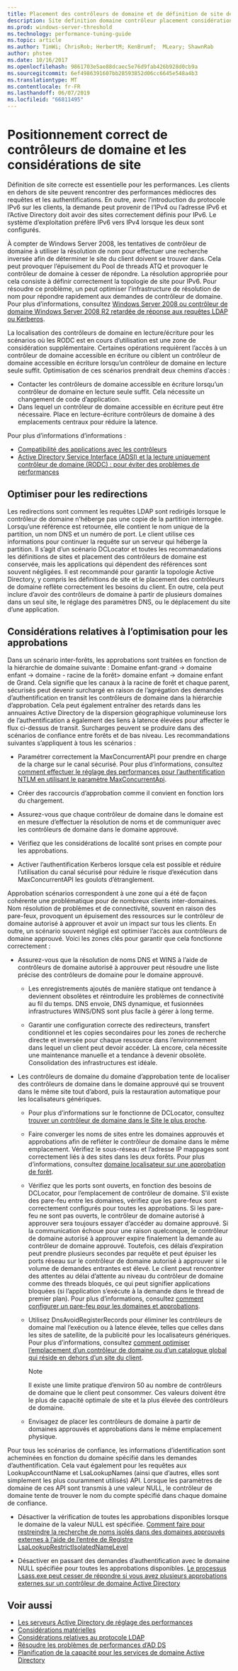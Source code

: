 ```yaml
---
title: Placement des contrôleurs de domaine et de définition de site de réglage des performances d’AD DS
description: Site definition domaine contrôleur placement considérations et de réglage des performances d’Active Directory.
ms.prod: windows-server-threshold
ms.technology: performance-tuning-guide
ms.topic: article
ms.author: TimWi; ChrisRob; HerbertM; KenBrumf;  MLeary; ShawnRab
author: phstee
ms.date: 10/16/2017
ms.openlocfilehash: 9861703e5ae88dcaec5e76d9fab426b928d0cb9a
ms.sourcegitcommit: 6ef4986391607bb28593852d06cc6645e548a4b3
ms.translationtype: MT
ms.contentlocale: fr-FR
ms.lasthandoff: 06/07/2019
ms.locfileid: "66811495"
---
```

# <a name="proper-placement-of-domain-controllers-and-site-considerations"></a>Positionnement correct de contrôleurs de domaine et les considérations de site

Définition de site correcte est essentielle pour les performances. Les clients en dehors de site peuvent rencontrer des performances médiocres des requêtes et les authentifications. En outre, avec l’introduction du protocole IPv6 sur les clients, la demande peut provenir de l’IPv4 ou l’adresse IPv6 et l’Active Directory doit avoir des sites correctement définis pour IPv6. Le système d’exploitation préfère IPv6 vers IPv4 lorsque les deux sont configurés.

À compter de Windows Server 2008, les tentatives de contrôleur de domaine à utiliser la résolution de nom pour effectuer une recherche inversée afin de déterminer le site du client doivent se trouver dans. Cela peut provoquer l’épuisement du Pool de threads ATQ et provoquer le contrôleur de domaine à cesser de répondre. La résolution appropriée pour cela consiste à définir correctement la topologie de site pour IPv6. Pour résoudre ce problème, un peut optimiser l’infrastructure de résolution de nom pour répondre rapidement aux demandes de contrôleur de domaine. Pour plus d’informations, consultez [Windows Server 2008 ou contrôleur de domaine Windows Server 2008 R2 retardée de réponse aux requêtes LDAP ou Kerberos](https://support.microsoft.com/kb/2668820).

La localisation des contrôleurs de domaine en lecture/écriture pour les scénarios où les RODC est en cours d’utilisation est une zone de considération supplémentaire.  Certaines opérations requièrent l’accès à un contrôleur de domaine accessible en écriture ou ciblent un contrôleur de domaine accessible en écriture lorsqu’un contrôleur de domaine en lecture seule suffit.  Optimisation de ces scénarios prendrait deux chemins d’accès :
-   Contacter les contrôleurs de domaine accessible en écriture lorsqu’un contrôleur de domaine en lecture seule suffit.  Cela nécessite un changement de code d’application.
-   Dans lequel un contrôleur de domaine accessible en écriture peut être nécessaire.  Place en lecture-écriture contrôleurs de domaine à des emplacements centraux pour réduire la latence.

Pour plus d’informations d’informations :
-   [Compatibilité des applications avec les contrôleurs](https://technet.microsoft.com/library/cc772597.aspx)
-   [Active Directory Service Interface (ADSI) et la lecture uniquement contrôleur de domaine (RODC) : pour éviter des problèmes de performances](https://blogs.technet.microsoft.com/fieldcoding/2012/06/24/active-directory-service-interface-adsi-and-the-read-only-domain-controller-rodc-avoiding-performance-issues/)

## <a name="optimize-for-referrals"></a>Optimiser pour les redirections

Les redirections sont comment les requêtes LDAP sont redirigés lorsque le contrôleur de domaine n’héberge pas une copie de la partition interrogée. Lorsqu’une référence est retournée, elle contient le nom unique de la partition, un nom DNS et un numéro de port. Le client utilise ces informations pour continuer la requête sur un serveur qui héberge la partition. Il s’agit d’un scénario DCLocator et toutes les recommandations les définitions de sites et placement des contrôleurs de domaine est conservée, mais les applications qui dépendent des références sont souvent négligées. Il est recommandé pour garantir la topologie Active Directory, y compris les définitions de site et le placement des contrôleurs de domaine reflète correctement les besoins du client. En outre, cela peut inclure d’avoir des contrôleurs de domaine à partir de plusieurs domaines dans un seul site, le réglage des paramètres DNS, ou le déplacement du site d’une application.

## <a name="optimization-considerations-for-trusts"></a>Considérations relatives à l’optimisation pour les approbations

Dans un scénario inter-forêts, les approbations sont traitées en fonction de la hiérarchie de domaine suivante : Domaine enfant-grand -&gt; domaine enfant -&gt; domaine - racine de la forêt&gt; domaine enfant -&gt; domaine enfant de Grand. Cela signifie que les canaux à la racine de forêt et chaque parent, sécurisés peut devenir surchargé en raison de l’agrégation des demandes d’authentification en transit les contrôleurs de domaine dans la hiérarchie d’approbation. Cela peut également entraîner des retards dans les annuaires Active Directory de la dispersion géographique volumineuse lors de l’authentification a également des liens à latence élevées pour affecter le flux ci-dessus de transit. Surcharges peuvent se produire dans des scénarios de confiance entre forêts et de bas niveau. Les recommandations suivantes s’appliquent à tous les scénarios :

-   Paramétrer correctement la MaxConcurrentAPI pour prendre en charge de la charge sur le canal sécurisé. Pour plus d’informations, consultez [comment effectuer le réglage des performances pour l’authentification NTLM en utilisant le paramètre MaxConcurrentApi](https://support.microsoft.com/kb/2688798/EN-US).

-   Créer des raccourcis d’approbation comme il convient en fonction lors du chargement.

-   Assurez-vous que chaque contrôleur de domaine dans le domaine est en mesure d’effectuer la résolution de noms et de communiquer avec les contrôleurs de domaine dans le domaine approuvé.

-   Vérifiez que les considérations de localité sont prises en compte pour les approbations.

-   Activer l’authentification Kerberos lorsque cela est possible et réduire l’utilisation du canal sécurisé pour réduire le risque d’exécution dans MaxConcurrentAPI les goulots d’étranglement.

Approbation scénarios correspondent à une zone qui a été de façon cohérente une problématique pour de nombreux clients inter-domaines. Nom résolution de problèmes et de connectivité, souvent en raison des pare-feux, provoquent un épuisement des ressources sur le contrôleur de domaine autorisé à approuver et avoir un impact sur tous les clients. En outre, un scénario souvent négligé est optimiser l’accès aux contrôleurs de domaine approuvé. Voici les zones clés pour garantir que cela fonctionne correctement :

-   Assurez-vous que la résolution de noms DNS et WINS à l’aide de contrôleurs de domaine autorisé à approuver peut résoudre une liste précise des contrôleurs de domaine pour le domaine approuvé.

    -   Les enregistrements ajoutés de manière statique ont tendance à deviennent obsolètes et réintroduire les problèmes de connectivité au fil du temps. DNS envoie, DNS dynamique, et fusionnées infrastructures WINS/DNS sont plus facile à gérer à long terme.

    -   Garantir une configuration correcte des redirecteurs, transfert conditionnel et les copies secondaires pour les zones de recherche directe et inversée pour chaque ressource dans l’environnement dans lequel un client peut devoir accéder. Là encore, cela nécessite une maintenance manuelle et a tendance à devenir obsolète. Consolidation des infrastructures est idéale.

-   Les contrôleurs de domaine du domaine d’approbation tente de localiser des contrôleurs de domaine dans le domaine approuvé qui se trouvent dans le même site tout d’abord, puis la restauration automatique pour les localisateurs génériques.

    -   Pour plus d’informations sur le fonctionne de DCLocator, consultez [trouver un contrôleur de domaine dans le Site le plus proche](https://technet.microsoft.com/library/cc978016.aspx).

    -   Faire converger les noms de sites entre les domaines approuvés et approbations afin de refléter le contrôleur de domaine dans le même emplacement. Vérifiez le sous-réseau et l’adresse IP mappages sont correctement liés à des sites dans les deux forêts. Pour plus d’informations, consultez [domaine localisateur sur une approbation de forêt](http://blogs.technet.com/b/askds/archive/2008/09/24/domain-locator-across-a-forest-trust.aspx).

    -   Vérifiez que les ports sont ouverts, en fonction des besoins de DCLocator, pour l’emplacement de contrôleur de domaine. S’il existe des pare-feu entre les domaines, vérifiez que les pare-feux sont correctement configurés pour toutes les approbations. Si les pare-feu ne sont pas ouverts, le contrôleur de domaine autorisé à approuver sera toujours essayer d’accéder au domaine approuvé. Si la communication échoue pour une raison quelconque, le contrôleur de domaine autorisé à approuver expire finalement la demande au contrôleur de domaine approuvé. Toutefois, ces délais d’expiration peut prendre plusieurs secondes par requête et peut épuiser les ports réseau sur le contrôleur de domaine autorisé à approuver si le volume de demandes entrantes est élevé. Le client peut rencontrer des attentes au délai d’attente au niveau du contrôleur de domaine comme des threads bloqués, ce qui peut signifier applications bloquées (si l’application s’exécute à la demande dans le thread de premier plan). Pour plus d’informations, consultez [comment configurer un pare-feu pour les domaines et approbations](https://support.microsoft.com/kb/179442).

    -   Utilisez DnsAvoidRegisterRecords pour éliminer les contrôleurs de domaine mal l’exécution ou à latence élevée, telles que celles dans les sites de satellite, de la publicité pour les localisateurs génériques. Pour plus d’informations, consultez [comment optimiser l’emplacement d’un contrôleur de domaine ou d’un catalogue global qui réside en dehors d’un site du client](https://support.microsoft.com/kb/306602).

        > [!NOTE]
        > Il existe une limite pratique d’environ 50 au nombre de contrôleurs de domaine que le client peut consommer. Ces valeurs doivent être le plus de capacité optimale de site et la plus élevée des contrôleurs de domaine.

    
    -  Envisagez de placer les contrôleurs de domaine à partir de domaines approuvés et approbations dans le même emplacement physique.

Pour tous les scénarios de confiance, les informations d’identification sont acheminées en fonction du domaine spécifié dans les demandes d’authentification. Cela vaut également pour les requêtes aux LookupAccountName et LsaLookupNames (ainsi que d’autres, elles sont simplement les plus couramment utilisés) API. Lorsque les paramètres de domaine de ces API sont transmis à une valeur NULL, le contrôleur de domaine tente de trouver le nom du compte spécifié dans chaque domaine de confiance.

-   Désactiver la vérification de toutes les approbations disponibles lorsque le domaine de la valeur NULL est spécifiée. [Comment faire pour restreindre la recherche de noms isolés dans des domaines approuvés externes à l’aide de l’entrée de Registre LsaLookupRestrictIsolatedNameLevel](https://support.microsoft.com/kb/818024)

-   Désactiver en passant des demandes d’authentification avec le domaine NULL spécifiée pour toutes les approbations disponibles. [Le processus Lsass.exe peut cesser de répondre si vous avez plusieurs approbations externes sur un contrôleur de domaine Active Directory](https://support.microsoft.com/kb/923241/EN-US)

## <a name="see-also"></a>Voir aussi
- [Les serveurs Active Directory de réglage des performances](index.md)
- [Considérations matérielles](hardware-considerations.md)
- [Considérations relatives au protocole LDAP](ldap-considerations.md)
- [Résoudre les problèmes de performances d’AD DS](troubleshoot.md) 
- [Planification de la capacité pour les services de domaine Active Directory](https://go.microsoft.com/fwlink/?LinkId=324566)